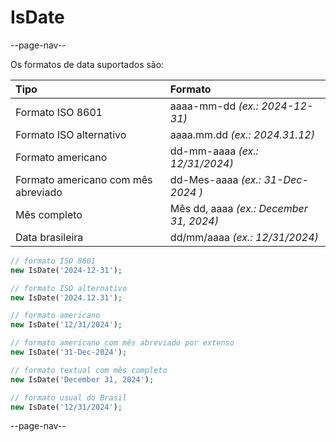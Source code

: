 # IsDate

--page-nav--

Os formatos de data suportados são:

| Tipo                                | Formato                                 |
|:--                                  |:--                                      |
| Formato ISO 8601                    | aaaa-mm-dd *(ex.: 2024-12-31)*          |
| Formato ISO alternativo             | aaaa.mm.dd *(ex.: 2024.31.12)*          |
| Formato americano                   | dd-mm-aaaa *(ex.: 12/31/2024)*          |
| Formato americano com mês abreviado | dd-Mes-aaaa *(ex.: 31-Dec-2024 )*       |
| Mês completo                        | Mês dd, aaaa *(ex.: December 31, 2024)* |
| Data brasileira                     | dd/mm/aaaa *(ex.: 12/31/2024)*          |

```php
// formato ISO 8601
new IsDate('2024-12-31');

// formato ISO alternativo
new IsDate('2024.12.31');

// formato americano
new IsDate('12/31/2024');

// formato americano com mês abreviado por extenso
new IsDate('31-Dec-2024');

// formato textual com mês completo
new IsDate('December 31, 2024');

// formato usual do Brasil
new IsDate('12/31/2024');
```

--page-nav--

